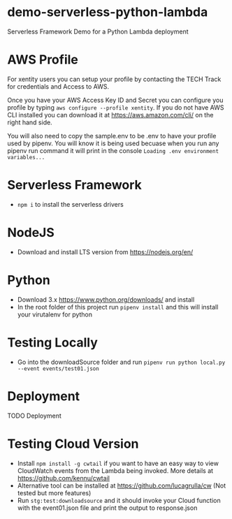 # demo-serverless-python-lambda
Serverless Framework Demo for a Python Lambda deployment

# AWS Profile
For xentity users you can setup your profile by contacting the TECH Track for credentials and Access to AWS.

Once you have your AWS Access Key ID and Secret you can configure you profile by typing `aws configure --profile xentity`. If you do not have AWS CLI installed you can download it at https://aws.amazon.com/cli/ on the right hand side.

You will also need to copy the sample.env to be .env to have your profile used by pipenv. You will know it is being used becuase when you run any pipenv run command it will print in the console `Loading .env environment variables...`
# Serverless Framework

- `npm i` to install the serverless drivers
# NodeJS
- Download and install LTS version from https://nodejs.org/en/

# Python
- Download 3.x https://www.python.org/downloads/ and install
- In the root folder of this project run `pipenv install` and this will install your virutalenv for python

# Testing Locally
- Go into the downloadSource folder and run `pipenv run python local.py --event events/test01.json`
# Deployment
TODO Deployment

# Testing Cloud Version
- Install `npm install -g cwtail` if you want to have an easy way to view CloudWatch events from the Lambda being invoked. More details at https://github.com/kennu/cwtail
- Alternative tool can be installed at https://github.com/lucagrulla/cw (Not tested but more features)
- Run `stg:test:downloadsource` and it should invoke your Cloud function with the event01.json file and print the output to response.json
